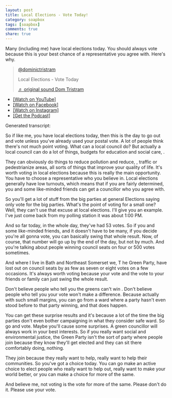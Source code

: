 ```yaml
---
layout: post
title: Local Elections - Vote Today!
category: soapbox
tags: [soapbox]
comments: true
share: true
---
```


Many (including me) have local elections today. You should always vote because this is your best chance of a representative you agree with. Here's why.

<blockquote class="tiktok-embed" cite="https://www.tiktok.com/@dominictristram/video/7229346081207831834" data-video-id="7229346081207831834" style="max-width: 605px;min-width: 325px;" > <section> <a target="_blank" title="@dominictristram" href="https://www.tiktok.com/@dominictristram?refer=embed">@dominictristram</a> <p>Local Elections - Vote Today</p> <a target="_blank" title="♬ original sound Dom Tristram" href="https://www.tiktok.com/?refer=embed">♬ original sound Dom Tristram</a> </section> </blockquote> <script async src="https://www.tiktok.com/embed.js"></script>

<ul>
<li><a href="https://youtu.be/vLhfwag5nq4">[Watch on YouTube]</a></li>
<li><a href="https://fb.watch/kjz7zMfqXF/">[Watch on Facebook]</a></li>
<li><a href="https://www.instagram.com/reel/Cr03iaLuh0f/">[Watch on Instagram]</a></li>
<li><a href="https://podcasts.apple.com/gb/podcast/dom-tristrams-soapbox/id1377617516?i=1000611752973">[Get the Podcast]</a></li>
</ul>


Generated transcript:

So if like me, you have local elections today, then this is the day to go out and vote unless you've already used your postal vote.  A lot of people think there's not much point voting. What can a local council do? But actually a local council can do a lot of things, budgets for education and social care, .

They can obviously do things to reduce pollution and reduce, , traffic or pedestrianize areas, all sorts of things that improve your quality of life. It's worth voting in local elections because this is really the main opportunity. You have to choose a representative who you believe in.  Local elections generally have low turnouts, which means that if you are fairly determined,  you and some like-minded friends can get a councillor who you agree with.

So you'll get a lot of stuff from the big parties at general Elections saying only vote for the big parties. What's the point of voting for a small one? Well, they can't use that excuse at local elections. I'll give you an example. I've just come back from my polling station  it was about 1:00 PM.

And so far today, in the whole day, they've had 53 votes. So if you and some like-minded friends, and it doesn't have to be many, if you decide you're all gonna vote, you can basically swing that whole result. Now, of course, that number will go up by the end of the day, but not by much. And you're talking about people winning council seats on four or 500 votes sometimes.

And where I live in Bath and Northeast Somerset we, T he Green Party, have lost out on council seats by as few as seven or eight votes on a few occasions.  It's always worth voting because your vote and the vote to your friends or family can just swing the whole result.

Don't believe people who tell you the greens can't win . Don't believe people who tell you your vote won't make a difference. Because actually with such small margins, you can go from a ward where a party hasn't even stood before to that party winning, and that does happen.

You can get these surprise results and it's because a lot of the time the big parties don't even bother campaigning in what they consider safe ward. So go and vote. Maybe you'll cause some surprises. A green councillor will always work in your best interests. So if you really want social and environmental justice,  the Green Party isn't the sort of party where people join because they know they'll get elected and they can sit there comfortably doing,  nothing.

 They join because they really want to help, really want to help their communities. So you've got a choice today. You can go make an active choice to elect people who really want to help out, really want to make your world better, or you can make a choice for more of the same.

And believe me, not voting is the vote for more of the same. Please don't do it. Please use your vote.
